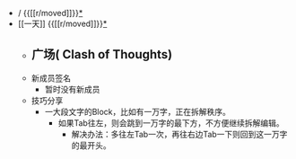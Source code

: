 - / {{[[r/moved]]}}[*](((f4_5tTAja)))
- [[一天]] {{[[r/moved]]}}[*](((-G0hKwSVW)))
    - 广场( Clash of Thoughts)
        - 
    - 新成员签名
        - 暂时没有新成员
    - 技巧分享
        - 一大段文字的Block，比如有一万字，正在拆解秩序。
            - 如果Tab往左，则会跳到一万字的最下方，不方便继续拆解编辑。
                - 解决办法：多往左Tab一次，再往右边Tab一下则回到这一万字的最开头。
